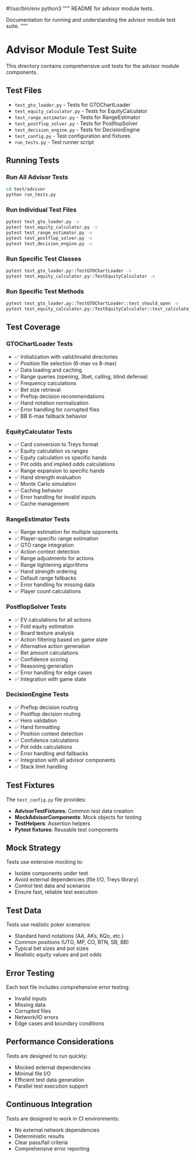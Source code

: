#!/usr/bin/env python3
"""
README for advisor module tests.

Documentation for running and understanding the advisor module test suite.
"""

# Advisor Module Test Suite

This directory contains comprehensive unit tests for the advisor module components.

## Test Files

- `test_gto_loader.py` - Tests for GTOChartLoader
- `test_equity_calculator.py` - Tests for EquityCalculator
- `test_range_estimator.py` - Tests for RangeEstimator
- `test_postflop_solver.py` - Tests for PostflopSolver
- `test_decision_engine.py` - Tests for DecisionEngine
- `test_config.py` - Test configuration and fixtures
- `run_tests.py` - Test runner script

## Running Tests

### Run All Advisor Tests

```bash
cd test/advisor
python run_tests.py
```

### Run Individual Test Files

```bash
pytest test_gto_loader.py -v
pytest test_equity_calculator.py -v
pytest test_range_estimator.py -v
pytest test_postflop_solver.py -v
pytest test_decision_engine.py -v
```

### Run Specific Test Classes

```bash
pytest test_gto_loader.py::TestGTOChartLoader -v
pytest test_equity_calculator.py::TestEquityCalculator -v
```

### Run Specific Test Methods

```bash
pytest test_gto_loader.py::TestGTOChartLoader::test_should_open -v
pytest test_equity_calculator.py::TestEquityCalculator::test_calculate_equity_vs_range -v
```

## Test Coverage

### GTOChartLoader Tests

- ✅ Initialization with valid/invalid directories
- ✅ Position file selection (6-max vs 8-max)
- ✅ Data loading and caching
- ✅ Range queries (opening, 3bet, calling, blind defense)
- ✅ Frequency calculations
- ✅ Bet size retrieval
- ✅ Preflop decision recommendations
- ✅ Hand notation normalization
- ✅ Error handling for corrupted files
- ✅ BB 6-max fallback behavior

### EquityCalculator Tests

- ✅ Card conversion to Treys format
- ✅ Equity calculation vs ranges
- ✅ Equity calculation vs specific hands
- ✅ Pot odds and implied odds calculations
- ✅ Range expansion to specific hands
- ✅ Hand strength evaluation
- ✅ Monte Carlo simulation
- ✅ Caching behavior
- ✅ Error handling for invalid inputs
- ✅ Cache management

### RangeEstimator Tests

- ✅ Range estimation for multiple opponents
- ✅ Player-specific range estimation
- ✅ GTO range integration
- ✅ Action context detection
- ✅ Range adjustments for actions
- ✅ Range tightening algorithms
- ✅ Hand strength ordering
- ✅ Default range fallbacks
- ✅ Error handling for missing data
- ✅ Player count calculations

### PostflopSolver Tests

- ✅ EV calculations for all actions
- ✅ Fold equity estimation
- ✅ Board texture analysis
- ✅ Action filtering based on game state
- ✅ Alternative action generation
- ✅ Bet amount calculations
- ✅ Confidence scoring
- ✅ Reasoning generation
- ✅ Error handling for edge cases
- ✅ Integration with game state

### DecisionEngine Tests

- ✅ Preflop decision routing
- ✅ Postflop decision routing
- ✅ Hero validation
- ✅ Hand formatting
- ✅ Position context detection
- ✅ Confidence calculations
- ✅ Pot odds calculations
- ✅ Error handling and fallbacks
- ✅ Integration with all advisor components
- ✅ Stack limit handling

## Test Fixtures

The `test_config.py` file provides:

- **AdvisorTestFixtures**: Common test data creation
- **MockAdvisorComponents**: Mock objects for testing
- **TestHelpers**: Assertion helpers
- **Pytest fixtures**: Reusable test components

## Mock Strategy

Tests use extensive mocking to:

- Isolate components under test
- Avoid external dependencies (file I/O, Treys library)
- Control test data and scenarios
- Ensure fast, reliable test execution

## Test Data

Tests use realistic poker scenarios:

- Standard hand notations (AA, AKs, KQo, etc.)
- Common positions (UTG, MP, CO, BTN, SB, BB)
- Typical bet sizes and pot sizes
- Realistic equity values and pot odds

## Error Testing

Each test file includes comprehensive error testing:

- Invalid inputs
- Missing data
- Corrupted files
- Network/IO errors
- Edge cases and boundary conditions

## Performance Considerations

Tests are designed to run quickly:

- Mocked external dependencies
- Minimal file I/O
- Efficient test data generation
- Parallel test execution support

## Continuous Integration

Tests are designed to work in CI environments:

- No external network dependencies
- Deterministic results
- Clear pass/fail criteria
- Comprehensive error reporting

